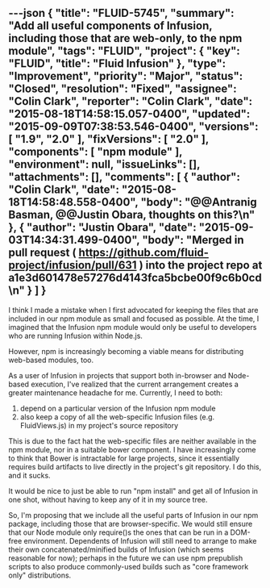 ---json
{
  "title": "FLUID-5745",
  "summary": "Add all useful components of Infusion, including those that are web-only, to the npm module",
  "tags": "FLUID",
  "project": {
    "key": "FLUID",
    "title": "Fluid Infusion"
  },
  "type": "Improvement",
  "priority": "Major",
  "status": "Closed",
  "resolution": "Fixed",
  "assignee": "Colin Clark",
  "reporter": "Colin Clark",
  "date": "2015-08-18T14:58:15.057-0400",
  "updated": "2015-09-09T07:38:53.546-0400",
  "versions": [
    "1.9",
    "2.0"
  ],
  "fixVersions": [
    "2.0"
  ],
  "components": [
    "npm module"
  ],
  "environment": null,
  "issueLinks": [],
  "attachments": [],
  "comments": [
    {
      "author": "Colin Clark",
      "date": "2015-08-18T14:58:48.558-0400",
      "body": "@@Antranig Basman, @@Justin Obara, thoughts on this?\n"
    },
    {
      "author": "Justin Obara",
      "date": "2015-09-03T14:34:31.499-0400",
      "body": "Merged in pull request ( <https://github.com/fluid-project/infusion/pull/631> ) into the project repo at a1e3d601478e57276d4143fca5bcbe00f9c6b0cd\n"
    }
  ]
}
---
I think I made a mistake when I first advocated for keeping the files that are included in our npm module as small and focused as possible. At the time, I imagined that the Infusion npm module would only be useful to developers who are running Infusion within Node.js.

However, npm is increasingly becoming a viable means for distributing web-based modules, too.

As a user of Infusion in projects that support both in-browser and Node-based execution, I've realized that the current arrangement creates a greater maintenance headache for me. Currently, I need to both:

1. depend on a particular version of the Infusion npm module
2. also keep a copy of all the web-specific Infusion files (e.g. FluidViews.js) in my project's source repository&#x20;

This is due to the fact hat the web-specific files are neither available in the npm module, nor in a suitable bower component. I have increasingly come to think that Bower is intractable for large projects, since it essentially requires build artifacts to live directly in the project's git repository. I do this, and it sucks.

It would be nice to just be able to run "npm install" and get all of Infusion in one shot, without having to keep any of it in my source tree.

So, I'm proposing that we include all the useful parts of Infusion in our npm package, including those that are browser-specific. We would still ensure that our Node module only require()s the ones that can be run in a DOM-free environment. Dependents of Infusion will still need to arrange to make their own concatenated/minified builds of Infusion (which seems reasonable for now); perhaps in the future we can use npm prepublish scripts to also produce commonly-used builds such as "core framework only" distributions.

        